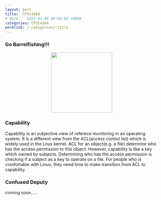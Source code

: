 ```yaml
---
layout: post
title:  CPSC436A
# date:   2023-01-06 00:00:00 +0000
categories: CPSC436A
permlink: /:categories/:title
---
```


### Go Barrelfishing!!!
<p align="center">
  <img width="200" height="200" src="/img/barrelfish.png">
</p>

### Capability
Capability is an subjective view of referece monitoring in an operating system. It is a different view from the ACL(access control list) which is widely used in the Lnux kernel. ACL for an object(e.g. a file) determine who has the access permission to this object. However, capability is like a key which owned by subjects. Determining who has the access permission is checking if a subject as a key to operate on a file. For people who is comfortable with Linux, they need time to make transition from ACL to capability.

### Confused Deputy
coming soon......